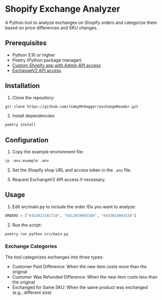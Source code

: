 # Shopify Exchange Analyzer

A Python tool to analyze exchanges on Shopify orders and categorize them based on price differences and SKU changes.

## Prerequisites

- Python 3.10 or higher
- Poetry (Python package manager)
- [Custom Shopify app with Admin API access](https://shopify.dev/docs/apps/build/authentication-authorization/access-tokens/generate-app-access-tokens-admin)
- [ExchangeV2 API access](https://shopify.dev/docs/apps/build/pos/exchangesv2)

## Installation

1. Clone the repository:

```bash
git clone https://github.com/JimmyMcKegger/exchangeReader.git
```

2. Install dependencies:
```bash
poetry install
```

## Configuration

1. Copy the example environment file:

```bash
cp .env.example .env
```

2. Set the Shopify shop URL and access token in the `.env` file.

3. Request ExchangeV2 API access if necessary.

## Usage

1. Edit src/main.py to include the order IDs you want to analyze:

```python
ORDERS = ["6433022181710", "6412659065166", "6433024803150"]
```

2. Run the script:

```bash
poetry run python src/main.py
```

### Exchange Categories

The tool categorizes exchanges into three types:

- Customer Paid Difference: When the new item costs more than the original
- Customer Was Refunded Difference: When the new item costs less than the original
- Exchanged for Same SKU: When the same product was exchanged (e.g., different size)

